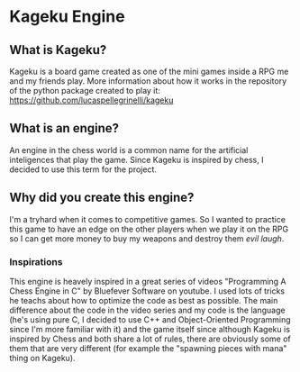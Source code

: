 # Kageku Engine

## What is Kageku?

Kageku is a board game created as one of the mini games inside a RPG me and my friends play. More information about how it works in the repository of the python package created to play it: https://github.com/lucaspellegrinelli/kageku

## What is an engine?

An engine in the chess world is a common name for the artificial inteligences that play the game. Since Kageku is inspired by chess, I decided to use this term for the project.

## Why did you create this engine?

I'm a tryhard when it comes to competitive games. So I wanted to practice this game to have an edge on the other players when we play it on the RPG so I can get more money to buy my weapons and destroy them *evil laugh*.

### Inspirations

This engine is heavely inspired in a great series of videos "Programming A Chess Engine in C" by Bluefever Software on youtube. I used lots of tricks he teachs about how to optimize the code as best as possible. The main difference about the code in the video series and my code is the language (he's using pure C, I decided to use C++ and Object-Oriented Programming since I'm more familiar with it) and the game itself since although Kageku is inspired by Chess and both share a lot of rules, there are obviously some of them that are very different (for example the "spawning pieces with mana" thing on Kageku).
